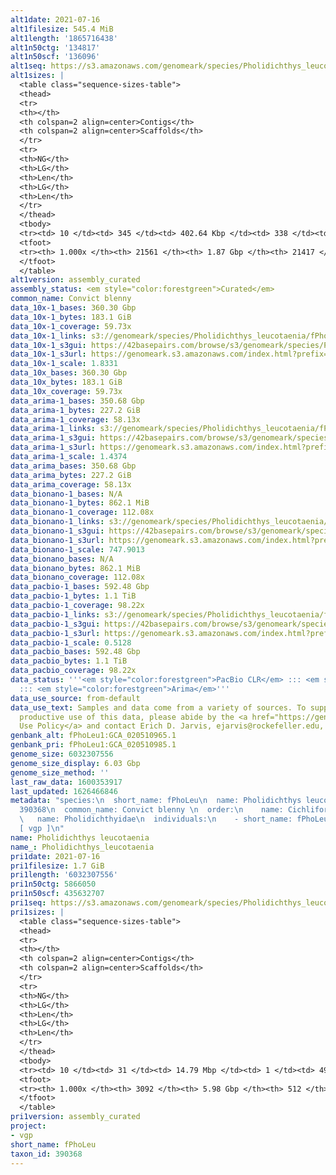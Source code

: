 ```yaml
---
alt1date: 2021-07-16
alt1filesize: 545.4 MiB
alt1length: '1865716438'
alt1n50ctg: '134817'
alt1n50scf: '136096'
alt1seq: https://s3.amazonaws.com/genomeark/species/Pholidichthys_leucotaenia/fPhoLeu1/assembly_curated/fPhoLeu1.alt.cur.20210716.fasta.gz
alt1sizes: |
  <table class="sequence-sizes-table">
  <thead>
  <tr>
  <th></th>
  <th colspan=2 align=center>Contigs</th>
  <th colspan=2 align=center>Scaffolds</th>
  </tr>
  <tr>
  <th>NG</th>
  <th>LG</th>
  <th>Len</th>
  <th>LG</th>
  <th>Len</th>
  </tr>
  </thead>
  <tbody>
  <tr><td> 10 </td><td> 345 </td><td> 402.64 Kbp </td><td> 338 </td><td> 407.13 Kbp </td></tr><tr><td> 20 </td><td> 894 </td><td> 292.31 Kbp </td><td> 881 </td><td> 295.16 Kbp </td></tr><tr><td> 30 </td><td> 1627 </td><td> 223.33 Kbp </td><td> 1607 </td><td> 225.41 Kbp </td></tr><tr><td> 40 </td><td> 2577 </td><td> 173.94 Kbp </td><td> 2548 </td><td> 175.64 Kbp </td></tr><tr style="background-color:#cccccc;"><td> 50 </td><td> 3800 </td><td> 134.82 Kbp </td><td> 3760 </td><td> 136.10 Kbp </td></tr><tr><td> 60 </td><td> 5378 </td><td> 103.86 Kbp </td><td> 5325 </td><td> 104.65 Kbp </td></tr><tr><td> 70 </td><td> 7466 </td><td> 77.06 Kbp </td><td> 7396 </td><td> 77.67 Kbp </td></tr><tr><td> 80 </td><td> 10324 </td><td> 55.33 Kbp </td><td> 10232 </td><td> 55.73 Kbp </td></tr><tr><td> 90 </td><td> 14419 </td><td> 37.83 Kbp </td><td> 14306 </td><td> 37.98 Kbp </td></tr><tr><td> 100 </td><td> 21560 </td><td> 203  bp </td><td> 21416 </td><td> 203  bp </td></tr></tbody>
  <tfoot>
  <tr><th> 1.000x </th><th> 21561 </th><th> 1.87 Gbp </th><th> 21417 </th><th> 1.87 Gbp </th></tr>
  </tfoot>
  </table>
alt1version: assembly_curated
assembly_status: <em style="color:forestgreen">Curated</em>
common_name: Convict blenny
data_10x-1_bases: 360.30 Gbp
data_10x-1_bytes: 183.1 GiB
data_10x-1_coverage: 59.73x
data_10x-1_links: s3://genomeark/species/Pholidichthys_leucotaenia/fPhoLeu1/genomic_data/10x/<br>
data_10x-1_s3gui: https://42basepairs.com/browse/s3/genomeark/species/Pholidichthys_leucotaenia/fPhoLeu1/genomic_data/10x/
data_10x-1_s3url: https://genomeark.s3.amazonaws.com/index.html?prefix=species/Pholidichthys_leucotaenia/fPhoLeu1/genomic_data/10x/
data_10x-1_scale: 1.8331
data_10x_bases: 360.30 Gbp
data_10x_bytes: 183.1 GiB
data_10x_coverage: 59.73x
data_arima-1_bases: 350.68 Gbp
data_arima-1_bytes: 227.2 GiB
data_arima-1_coverage: 58.13x
data_arima-1_links: s3://genomeark/species/Pholidichthys_leucotaenia/fPhoLeu1/genomic_data/arima/<br>
data_arima-1_s3gui: https://42basepairs.com/browse/s3/genomeark/species/Pholidichthys_leucotaenia/fPhoLeu1/genomic_data/arima/
data_arima-1_s3url: https://genomeark.s3.amazonaws.com/index.html?prefix=species/Pholidichthys_leucotaenia/fPhoLeu1/genomic_data/arima/
data_arima-1_scale: 1.4374
data_arima_bases: 350.68 Gbp
data_arima_bytes: 227.2 GiB
data_arima_coverage: 58.13x
data_bionano-1_bases: N/A
data_bionano-1_bytes: 862.1 MiB
data_bionano-1_coverage: 112.08x
data_bionano-1_links: s3://genomeark/species/Pholidichthys_leucotaenia/fPhoLeu1/genomic_data/bionano/<br>
data_bionano-1_s3gui: https://42basepairs.com/browse/s3/genomeark/species/Pholidichthys_leucotaenia/fPhoLeu1/genomic_data/bionano/
data_bionano-1_s3url: https://genomeark.s3.amazonaws.com/index.html?prefix=species/Pholidichthys_leucotaenia/fPhoLeu1/genomic_data/bionano/
data_bionano-1_scale: 747.9013
data_bionano_bases: N/A
data_bionano_bytes: 862.1 MiB
data_bionano_coverage: 112.08x
data_pacbio-1_bases: 592.48 Gbp
data_pacbio-1_bytes: 1.1 TiB
data_pacbio-1_coverage: 98.22x
data_pacbio-1_links: s3://genomeark/species/Pholidichthys_leucotaenia/fPhoLeu1/genomic_data/pacbio/<br>
data_pacbio-1_s3gui: https://42basepairs.com/browse/s3/genomeark/species/Pholidichthys_leucotaenia/fPhoLeu1/genomic_data/pacbio/
data_pacbio-1_s3url: https://genomeark.s3.amazonaws.com/index.html?prefix=species/Pholidichthys_leucotaenia/fPhoLeu1/genomic_data/pacbio/
data_pacbio-1_scale: 0.5128
data_pacbio_bases: 592.48 Gbp
data_pacbio_bytes: 1.1 TiB
data_pacbio_coverage: 98.22x
data_status: '''<em style="color:forestgreen">PacBio CLR</em> ::: <em style="color:forestgreen">10x</em>
  ::: <em style="color:forestgreen">Arima</em>'''
data_use_source: from-default
data_use_text: Samples and data come from a variety of sources. To support fair and
  productive use of this data, please abide by the <a href="https://genome10k.soe.ucsc.edu/data-use-policies/">Data
  Use Policy</a> and contact Erich D. Jarvis, ejarvis@rockefeller.edu, with any questions.
genbank_alt: fPhoLeu1:GCA_020510965.1
genbank_pri: fPhoLeu1:GCA_020510985.1
genome_size: 6032307556
genome_size_display: 6.03 Gbp
genome_size_method: ''
last_raw_data: 1600353917
last_updated: 1626466846
metadata: "species:\n  short_name: fPhoLeu\n  name: Pholidichthys leucotaenia\n  taxon_id:
  390368\n  common_name: Convict blenny \n  order:\n    name: Cichliformes\n  family:\n
  \   name: Pholidichthyidae\n  individuals:\n    - short_name: fPhoLeu1\n  project:
  [ vgp ]\n"
name: Pholidichthys leucotaenia
name_: Pholidichthys_leucotaenia
pri1date: 2021-07-16
pri1filesize: 1.7 GiB
pri1length: '6032307556'
pri1n50ctg: 5866050
pri1n50scf: 435632707
pri1seq: https://s3.amazonaws.com/genomeark/species/Pholidichthys_leucotaenia/fPhoLeu1/assembly_curated/fPhoLeu1.pri.cur.20210716.fasta.gz
pri1sizes: |
  <table class="sequence-sizes-table">
  <thead>
  <tr>
  <th></th>
  <th colspan=2 align=center>Contigs</th>
  <th colspan=2 align=center>Scaffolds</th>
  </tr>
  <tr>
  <th>NG</th>
  <th>LG</th>
  <th>Len</th>
  <th>LG</th>
  <th>Len</th>
  </tr>
  </thead>
  <tbody>
  <tr><td> 10 </td><td> 31 </td><td> 14.79 Mbp </td><td> 1 </td><td> 492.90 Mbp </td></tr><tr><td> 20 </td><td> 79 </td><td> 11.01 Mbp </td><td> 2 </td><td> 492.01 Mbp </td></tr><tr><td> 30 </td><td> 139 </td><td> 9.16 Mbp </td><td> 3 </td><td> 481.60 Mbp </td></tr><tr><td> 40 </td><td> 212 </td><td> 7.38 Mbp </td><td> 4 </td><td> 467.51 Mbp </td></tr><tr style="background-color:#cccccc;"><td> 50 </td><td> 303 </td><td style="background-color:#88ff88;"> 5.87 Mbp </td><td> 6 </td><td style="background-color:#88ff88;"> 435.63 Mbp </td></tr><tr><td> 60 </td><td> 415 </td><td> 4.78 Mbp </td><td> 7 </td><td> 429.46 Mbp </td></tr><tr><td> 70 </td><td> 560 </td><td> 3.58 Mbp </td><td> 9 </td><td> 358.93 Mbp </td></tr><tr><td> 80 </td><td> 758 </td><td> 2.56 Mbp </td><td> 10 </td><td> 333.31 Mbp </td></tr><tr><td> 90 </td><td> 1067 </td><td> 1.41 Mbp </td><td> 12 </td><td> 306.32 Mbp </td></tr><tr><td> 100 </td><td> 3091 </td><td> 55  bp </td><td> 511 </td><td> 766  bp </td></tr></tbody>
  <tfoot>
  <tr><th> 1.000x </th><th> 3092 </th><th> 5.98 Gbp </th><th> 512 </th><th> 6.03 Gbp </th></tr>
  </tfoot>
  </table>
pri1version: assembly_curated
project:
- vgp
short_name: fPhoLeu
taxon_id: 390368
---
```

